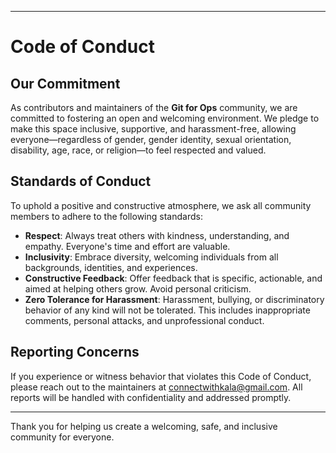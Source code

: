 
---

# Code of Conduct

## Our Commitment

As contributors and maintainers of the **Git for Ops** community, we are committed to fostering an open and welcoming environment. We pledge to make this space inclusive, supportive, and harassment-free, allowing everyone—regardless of gender, gender identity, sexual orientation, disability, age, race, or religion—to feel respected and valued.

## Standards of Conduct

To uphold a positive and constructive atmosphere, we ask all community members to adhere to the following standards:

- **Respect**: Always treat others with kindness, understanding, and empathy. Everyone's time and effort are valuable.
- **Inclusivity**: Embrace diversity, welcoming individuals from all backgrounds, identities, and experiences.
- **Constructive Feedback**: Offer feedback that is specific, actionable, and aimed at helping others grow. Avoid personal criticism.
- **Zero Tolerance for Harassment**: Harassment, bullying, or discriminatory behavior of any kind will not be tolerated. This includes inappropriate comments, personal attacks, and unprofessional conduct.

## Reporting Concerns

If you experience or witness behavior that violates this Code of Conduct, please reach out to the maintainers at [connectwithkala@gmail.com](mailto:connectwithkala@gmail.com). All reports will be handled with confidentiality and addressed promptly.

---

Thank you for helping us create a welcoming, safe, and inclusive community for everyone.